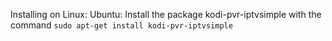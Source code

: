 Installing on Linux:
Ubuntu:
Install the package kodi-pvr-iptvsimple with the command `sudo apt-get install kodi-pvr-iptvsimple`